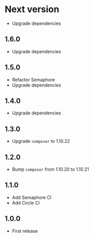 # Next version
+ Upgrade dependencies

## 1.6.0
+ Upgrade dependencies

## 1.5.0
+ Refactor Semaphore
+ Upgrade dependencies

## 1.4.0
+ Upgrade dependencies

## 1.3.0
+ Upgrade `composer` to 1.10.22

## 1.2.0
+ Bump `composer` from 1.10.20 to 1.10.21

## 1.1.0
+ Add Semaphore CI
+ Add Circle CI

## 1.0.0
+ First release